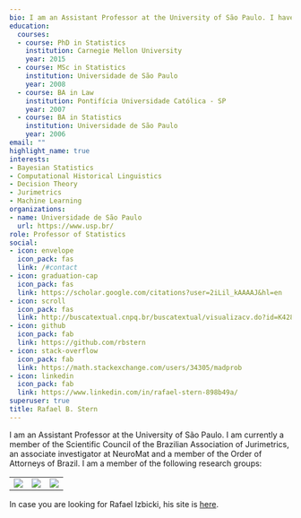 ```yaml
---
bio: I am an Assistant Professor at the University of São Paulo. I have a B.A. in Statistics from the University of São Paulo, a B.A. in Law from Pontifícia Universidade Católica in São Paulo, and a Ph.D. in Statistics from Carnegie Mellon University. I am currently a member of the Scientific Council of the Brazilian Association of Jurimetrics, an associate investigator at NeuroMat and a member of the Order of Attorneys of Brazil.
education:
  courses:
  - course: PhD in Statistics
    institution: Carnegie Mellon University
    year: 2015
  - course: MSc in Statistics
    institution: Universidade de São Paulo
    year: 2008
  - course: BA in Law
    institution: Pontifícia Universidade Católica - SP
    year: 2007
  - course: BA in Statistics
    institution: Universidade de São Paulo
    year: 2006
email: ""
highlight_name: true
interests:
- Bayesian Statistics
- Computational Historical Linguistics
- Decision Theory
- Jurimetrics
- Machine Learning
organizations:
- name: Universidade de São Paulo
  url: https://www.usp.br/
role: Professor of Statistics
social:
- icon: envelope
  icon_pack: fas
  link: /#contact
- icon: graduation-cap
  icon_pack: fas
  link: https://scholar.google.com/citations?user=2iLil_kAAAAJ&hl=en
- icon: scroll
  icon_pack: fas
  link: http://buscatextual.cnpq.br/buscatextual/visualizacv.do?id=K4282979H6
- icon: github
  icon_pack: fab
  link: https://github.com/rbstern
- icon: stack-overflow
  icon_pack: fab
  link: https://math.stackexchange.com/users/34305/madprob
- icon: linkedin
  icon_pack: fab
  link: https://www.linkedin.com/in/rafael-stern-898b49a/
superuser: true
title: Rafael B. Stern
---
```


I am an Assistant Professor at the University of São Paulo. I am currently a member of the Scientific Council of the Brazilian Association of Jurimetrics, an associate investigator at NeuroMat and a member of the Order of Attorneys of Brazil.
I am a member of the following research groups:

<table>
  <tr>
    <td valign="top"><a href = "http://www.small.ufscar.br/"><img src="https://www.small-lab.science/figures/logo.png" heigth="100"></a></td>
    <td valign="top"><a href = "https://www.abj.org.br/"><img src="https://abj.org.br/assets/logo-home.png" heigth="100"></a></td>
    <td valign="top"><a href = "https://neuromat.numec.prp.usp.br/"><img src="https://neuromat.numec.prp.usp.br/static/img/neuromat.png" heigth="100"></a></td>
  </tr>
</table>

In case you are looking for Rafael Izbicki, his site is [here](http://www.rizbicki.ufscar.br/).
